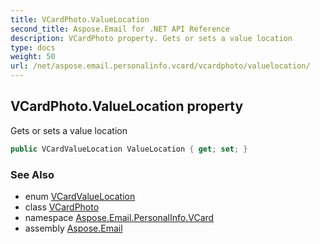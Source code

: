 ```yaml
---
title: VCardPhoto.ValueLocation
second_title: Aspose.Email for .NET API Reference
description: VCardPhoto property. Gets or sets a value location
type: docs
weight: 50
url: /net/aspose.email.personalinfo.vcard/vcardphoto/valuelocation/
---
```

## VCardPhoto.ValueLocation property

Gets or sets a value location

```csharp
public VCardValueLocation ValueLocation { get; set; }
```

### See Also

* enum [VCardValueLocation](../../vcardvaluelocation/)
* class [VCardPhoto](../)
* namespace [Aspose.Email.PersonalInfo.VCard](../../vcardphoto/)
* assembly [Aspose.Email](../../../)


